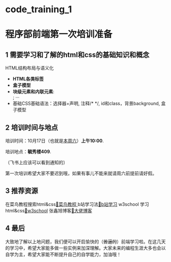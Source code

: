 # code_training_1
# 程序部前端第一次培训准备

## 1 需要学习和了解的html和css的基础知识和概念

 HTML结构布局与语义化
- **HTML各类标签**
- **盒子模型**
- **块级元素和内联元素**:<div>; <span>···
- 基础CSS基础语法：选择器+声明, 注释/* */, id和class，背景background, 盒子模型<div>

## 2 培训时间与地点

 培训时间：10月17日（也就是<u>本周六</u>）**上午10:00**.

 培训地点：**毓秀楼409**.

  （飞书上应该可以看到通知的）

  第一次培训希望大家不要迟到哦，如果有事儿不能来就请周六前提前请好假。

## 3 推荐资源

 在菜鸟教程搜索html&css[🔗菜鸟教程 ](https://www.runoob.com/)
 b站学习法[🔗b站学习](https://www.bilibili.com/video/av71126754)
 w3school 学习html&css[🔗w3school](https://www.w3school.com.cn/)
 张鑫旭博客[🔗大佬博客](https://www.zhangxinxu.com/wordpress/page/2/)

## 4 最后

大致地了解以上地问题，我们便可以开启愉快的（~~苦逼的~~）前端学习啦。在这几天的学习中，希望大家能多做一些实例来加深理解。大家未来的编程生涯大多也会以自学为主，希望大家能不断提升自己的自学能力，加油哦！

